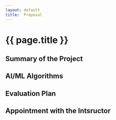 ```yaml
---
layout: default
title:  Proposal
---
```


# {{ page.title }}


## Summary of the Project



## AI/ML Algorithms



## Evaluation Plan



## Appointment with the Intsructor














